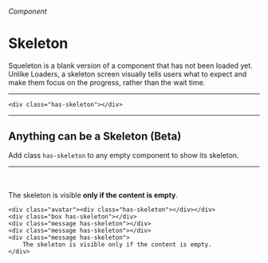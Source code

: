 <h6 class="subtitle is-5 has-text-grey has-text-weight-semibold">Component</h6><h1 class="title is-1 has-text-weight-bold">Skeleton</h1>
<p class="subtitle is-5">
    <span class="has-text-weight-semibold">Squeleton</span> is a blank version of a component that has not been loaded yet. Unlike Loaders, a skeleton screen visually tells users what to expect and make them focus on the progress, rather than the wait time.
</p>

<hr class="is-large is-visible">

<div class="box has-background-light is-relaxed is-marginless">
    <div class="has-skeleton"></div>
</div>

    <div class="has-skeleton"></div>

<hr class="is-large is-visible">

<h2 class="title is-4">Anything can be a Skeleton <span class="has-text-weight-normal has-text-red">(Beta)</span></h2>

Add class `has-skeleton` to any empty component to show its skeleton.

<hr class="is-small">

<div class="box is-bordered is-relaxed is-marginless">
    <div class="avatar"><div class="has-skeleton"></div></div><br><br>
    <div class="box has-skeleton"></div>
    <div class="message has-skeleton"></div>
    <div class="message has-skeleton"></div>
    <div class="box message has-skeleton is-danger">
        The skeleton is visible <strong>only if the content is empty</strong>.
    </div>
</div>

    <div class="avatar"><div class="has-skeleton"></div></div>
    <div class="box has-skeleton"></div>
    <div class="message has-skeleton"></div>
    <div class="message has-skeleton"></div>
    <div class="message has-skeleton">
        The skeleton is visible only if the content is empty.
    </div>
